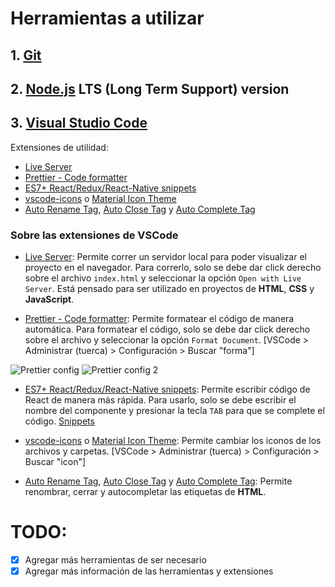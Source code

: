 # Herramientas a utilizar

## 1. [Git](https://git-scm.com/downloads)

## 2. [Node.js](https://nodejs.org/es/download/) LTS (Long Term Support) version

## 3. [Visual Studio Code](https://code.visualstudio.com/download)

Extensiones de utilidad:
- [Live Server](https://marketplace.visualstudio.com/items?itemName=ritwickdey.LiveServer)
- [Prettier - Code formatter](https://marketplace.visualstudio.com/items?itemName=esbenp.prettier-vscode)
- [ES7+ React/Redux/React-Native snippets](https://marketplace.visualstudio.com/items?itemName=dsznajder.es7-react-js-snippets)
- [vscode-icons](https://marketplace.visualstudio.com/items?itemName=vscode-icons-team.vscode-icons) o [Material Icon Theme](https://marketplace.visualstudio.com/items?itemName=PKief.material-icon-theme)
- [Auto Rename Tag](https://marketplace.visualstudio.com/items?itemName=formulahendry.auto-rename-tag), [Auto Close Tag](https://marketplace.visualstudio.com/items?itemName=formulahendry.auto-close-tag) y [Auto Complete Tag](https://marketplace.visualstudio.com/items?itemName=formulahendry.auto-complete-tag)

### Sobre las extensiones de VSCode

- [Live Server](https://marketplace.visualstudio.com/items?itemName=ritwickdey.LiveServer): Permite correr un servidor local para poder visualizar el proyecto en el navegador. Para correrlo, solo se debe dar click derecho sobre el archivo `index.html` y seleccionar la opción `Open with Live Server`. Está pensado para ser utilizado en proyectos de **HTML**, **CSS** y **JavaScript**.

- [Prettier - Code formatter](https://marketplace.visualstudio.com/items?itemName=esbenp.prettier-vscode): Permite formatear el código de manera automática. Para formatear el código, solo se debe dar click derecho sobre el archivo y seleccionar la opción `Format Document`. [VSCode > Administrar (tuerca) > Configuración > Buscar "forma"]

![Prettier config](https://i.imgur.com/ARne6Cd.png)
![Prettier config 2](https://i.imgur.com/MKSn7rI.png)

- [ES7+ React/Redux/React-Native snippets](https://marketplace.visualstudio.com/items?itemName=dsznajder.es7-react-js-snippets): Permite escribir código de React de manera más rápida. Para usarlo, solo se debe escribir el nombre del componente y presionar la tecla `TAB` para que se complete el código. [Snippets](https://github.com/ults-io/vscode-react-javascript-snippets/blob/HEAD/docs/Snippets.md)

- [vscode-icons](https://marketplace.visualstudio.com/items?itemName=vscode-icons-team.vscode-icons) o [Material Icon Theme](https://marketplace.visualstudio.com/items?itemName=PKief.material-icon-theme): Permite cambiar los iconos de los archivos y carpetas. [VSCode > Administrar (tuerca) > Configuración > Buscar "icon"]

- [Auto Rename Tag](https://marketplace.visualstudio.com/items?itemName=formulahendry.auto-rename-tag), [Auto Close Tag](https://marketplace.visualstudio.com/items?itemName=formulahendry.auto-close-tag) y [Auto Complete Tag](https://marketplace.visualstudio.com/items?itemName=formulahendry.auto-complete-tag): Permite renombrar, cerrar y autocompletar las etiquetas de **HTML**.

# TODO:

- [x] Agregar más herramientas de ser necesario
- [x] Agregar más información de las herramientas y extensiones
